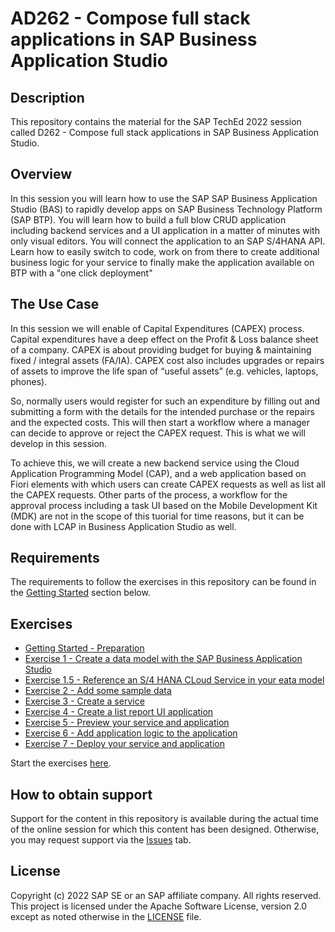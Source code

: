 # AD262 - Compose full stack applications in SAP Business Application Studio

## Description

This repository contains the material for the SAP TechEd 2022 session called D262 - Compose full stack applications in SAP Business Application Studio.  

## Overview

In this session you will learn how to use the SAP SAP Business Application Studio (BAS) to rapidly develop apps on SAP Business 
Technology Platform (SAP BTP). You will learn how to build a full blow CRUD application including backend services and a UI application in a matter of minutes with only visual editors. You will connect the application to an SAP S/4HANA API. Learn how to easily switch to code, work on from there to create additional business logic for your service to finally make the application available on BTP with a "one click deployment"

## The Use Case

In this session we will enable of Capital Expenditures (CAPEX) process. Capital expenditures have a deep effect on the Profit & Loss balance sheet of a company.
CAPEX is about providing budget for buying & maintaining fixed / integral assets (FA/IA). 
CAPEX cost also includes upgrades or repairs of assets to improve the life span of “useful assets” (e.g. vehicles, laptops, phones).

So, normally users would register for such an expenditure by filling out and submitting a form with the details for the intended purchase or the repairs and the expected costs. 
This will then start a workflow where a manager can decide to approve or reject the CAPEX request. This is what we will develop in this session.

To achieve this, we will create a new backend service using the Cloud Application Programming Model (CAP), and a web application based on Fiori elements with which users can create CAPEX requests as well as list all the CAPEX requests. Other parts of the process, a workflow for the approval process including a task UI based on the Mobile Development Kit (MDK) are not in the scope of this tuorial for time reasons, but it can be done with LCAP in Business Application Studio as well.

## Requirements

The requirements to follow the exercises in this repository can be found in the [Getting Started](exercises/ex0/) section below.

## Exercises

- [Getting Started - Preparation](exercises/ex0/README.md)
- [Exercise 1 - Create a data model with the SAP Business Application Studio ](exercises/ex1/README.md)
- [Exercise 1.5 - Reference an S/4 HANA CLoud Service in your eata model ](exercises/ex1.5/README.md)
- [Exercise 2 - Add some sample data ](exercises/ex2/README.md)
- [Exercise 3 - Create a service ](exercises/ex3/README.md)
- [Exercise 4 - Create a list report UI application ](exercises/ex4/README.md)
- [Exercise 5 - Preview your service and application ](exercises/ex5/README.md)
- [Exercise 6 - Add application logic to the application ](exercises/ex6/README.md)
- [Exercise 7 - Deploy your service and application ](exercises/ex7/README.md)


Start the exercises [here](exercises/ex0/README.md).

## How to obtain support

Support for the content in this repository is available during the actual time of the online session for which this content has been designed. Otherwise, you may request support via the [Issues](../../issues) tab.

## License
Copyright (c) 2022 SAP SE or an SAP affiliate company. All rights reserved. This project is licensed under the Apache Software License, version 2.0 except as noted otherwise in the [LICENSE](LICENSES/Apache-2.0.txt) file.
